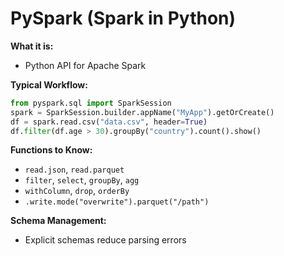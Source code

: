 # PySpark (Spark in Python)

**What it is:**
- Python API for Apache Spark

**Typical Workflow:**
```python
from pyspark.sql import SparkSession
spark = SparkSession.builder.appName("MyApp").getOrCreate()
df = spark.read.csv("data.csv", header=True)
df.filter(df.age > 30).groupBy("country").count().show()
```

**Functions to Know:**
- `read.json`, `read.parquet`
- `filter`, `select`, `groupBy`, `agg`
- `withColumn`, `drop`, `orderBy`
- `.write.mode("overwrite").parquet("/path")`

**Schema Management:**
- Explicit schemas reduce parsing errors
